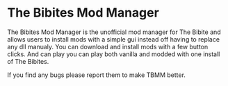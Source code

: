# The Bibites Mod Manager
The Bibites Mod Manager is the unofficial mod manager for The Bibite and allows users to install mods with a simple gui instead off having to replace any dll manualy.
You can download and install mods with a few button clicks.
And can play you can play both vanilla and modded with one install of The Bibites.

If you find any bugs please report them to make TBMM better.
